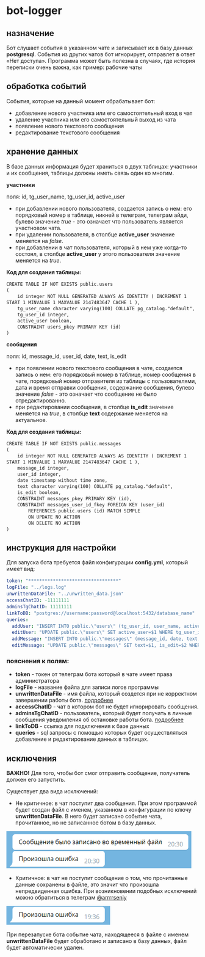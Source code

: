 # bot-logger

## назначение

Бот слушает события в указанном чате и записывает их в базу данных **postgresql**. События из других чатов бот игнорирует, отправлет в ответ «Нет доступа». Программа может быть полезна в случаях, где история переписки очень важна, как пример: рабочие чаты

## обработка событий

События, которые на данный момент обрабатывает бот:

- добавление нового участника или его самостоятельный вход в чат
- удаление участника или его самостоятельный выход из чата
- появление нового текстового сообщения
- редактирование текстового сообщения

## хранение данных

В базе данных информация будет храниться в двух таблицах: участники и их сообщения, таблицы должны иметь связь один ко многим.

**участники**

поля: id, tg_user_name, tg_user_id, active_user

- при добавлении нового пользователя, создается запись о нем: его порядковый номер в таблице, никней в телеграм, телеграм айди, булево значение _true_ - это означает что пользователь является участновом чата.
- при удалении пользователя, в столбце **active_user** значение меняется на _false_.
- при добавлении в чат пользователя, который в нем уже когда-то состоял, в столбце **active_user** у этого пользователя значение меняется на _true_.

**Код для создания таблицы:**

```postgresql
CREATE TABLE IF NOT EXISTS public.users
(
    id integer NOT NULL GENERATED ALWAYS AS IDENTITY ( INCREMENT 1 START 1 MINVALUE 1 MAXVALUE 2147483647 CACHE 1 ),
    tg_user_name character varying(100) COLLATE pg_catalog."default",
    tg_user_id integer,
    active_user boolean,
    CONSTRAINT users_pkey PRIMARY KEY (id)
)
```
**сообщения**

поля: id, message_id, user_id, date, text, is_edit

- при появлении нового текстового сообщения в чате, создается запись о нем: его порядковый номер в таблице, номер сообщения в чате, порядковый номер отправителя из таблицы с пользователями, дата и время отправки сообщения, содержание сообщения, булево значение _false_ - это означает что сообщение не было отредактированно.
- при редактировании сообщения, в столбце **is_edit** значение меняется на _true_, в столбце **text** содержание меняется на актуальное. 

**Код для создания таблицы:**

```postgresql
CREATE TABLE IF NOT EXISTS public.messages
(
    id integer NOT NULL GENERATED ALWAYS AS IDENTITY ( INCREMENT 1 START 1 MINVALUE 1 MAXVALUE 2147483647 CACHE 1 ),
    message_id integer,
    user_id integer,
    date timestamp without time zone,
    text character varying(100) COLLATE pg_catalog."default",
    is_edit boolean,
    CONSTRAINT messages_pkey PRIMARY KEY (id),
    CONSTRAINT messages_user_id_fkey FOREIGN KEY (user_id)
        REFERENCES public.users (id) MATCH SIMPLE
        ON UPDATE NO ACTION
        ON DELETE NO ACTION
)
```

## инструкция для настройки

Для запуска бота требуется файл конфигурации **config.yml**, который имеет вид:

```yml
token: "*********************************"
logFile: "../logs.log"
unwrittenDataFile: "../unwritten_data.json"
accessChatID: -11111111
adminsTgChatID: 11111111
linkToDB: "postgres://username:password@localhost:5432/database_name"
queries:
  addUser: "INSERT INTO public.\"users\" (tg_user_id, user_name, active_user) VALUES ($1, $2, $3);"
  editUser: "UPDATE public.\"users\" SET active_user=$1 WHERE tg_user_id=$2;"
  addMessage: "INSERT INTO public.\"messages\" (message_id, date, text, is_edit, user_id) VALUES ($1, $2, $3, $4, (SELECT id FROM public.\"users\" WHERE tg_user_id = $5));"
  editMessage: "UPDATE public.\"messages\" SET text=$1, is_edit=$2 WHERE message_id=$3;"
```

### пояснения к полям:

- **token** - токен от телеграм бота который в чате имеет права администратора
- **logFile** - название файла для записи логов программы
- **unwrittenDataFile** - имя файла, который создется при не корректном завершении работы бота. [подробнее](#исключения)
- **accessChatID** - чат в котором бот не будет игнорировать сообщения.
- **adminsTgChatID** - пользователь, который будет получать в личные сообщения уведомления об остановке работы бота. [подробнее](#исключения)
- **linkToDB** - ссылка для подключения к базе данных
- **queries** - sql запросы с помощью которых будет осуществляться добавление и редактирование данных в таблицах.

## исключения

**ВАЖНО!** Для того, чтобы бот смог отправить сообщение, получатель должен его запустить.

Существует два вида исключений:

- Не критичное: в чат поступит два сообщения. При этом программой будет создан файл с именем, указанном в конфигурации по ключу **unwrittenDataFile**. В него будет записано событие чата, прочитанное, но не записанное ботом в базу данных.

![img.png](img/err.png)

- Критичное: в чат не  поступит сообщение о том, что прочитанные данные сохранены в файле, это значит что произошла непредвиденная ошибка. При возникновении подобных исключений можно обратиться в телеграм [@arrrrseniy](https://t.me/arrrrseniy)

![img_1.png](img/fatal_err.png)

При перезапуске бота событие чата, находящееся в файле с именем **unwrittenDataFile** 
будет обработано и записано в базу данных, файл будет автоматически удален.